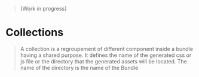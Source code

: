> [Work in progress]

# Collections
> A collection is a regroupement of different component inside a bundle having a shared purpose. It defines the name of the generated css or js file or the directory that the generated assets will be located. The name of the directory is the name of the Bundle

